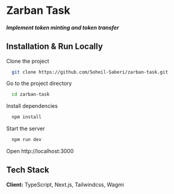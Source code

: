 # Zarban Task

##### Implement token minting and token transfer

## Installation & Run Locally

Clone the project

```bash
  git clone https://github.com/Soheil-Saberi/zarban-task.git
```

Go to the project directory

```bash
  cd zarban-task
```

Install dependencies

```bash
  npm install
```

Start the server

```bash
  npm run dev
```

Open http://localhost:3000

## Tech Stack

**Client:** TypeScript, Next.js, Tailwindcss, Wagmi
